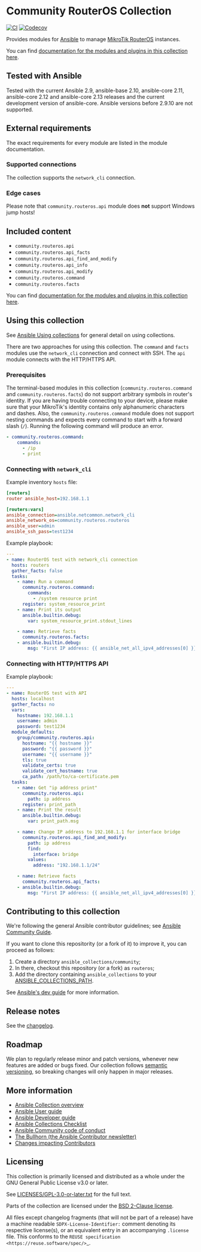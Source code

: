 <!--
Copyright (c) Ansible Project
GNU General Public License v3.0+ (see LICENSES/GPL-3.0-or-later.txt or https://www.gnu.org/licenses/gpl-3.0.txt)
SPDX-License-Identifier: GPL-3.0-or-later
-->

# Community RouterOS Collection
[![CI](https://github.com/ansible-collections/community.routeros/workflows/CI/badge.svg?event=push)](https://github.com/ansible-collections/community.routeros/actions) [![Codecov](https://img.shields.io/codecov/c/github/ansible-collections/community.routeros)](https://codecov.io/gh/ansible-collections/community.routeros)

Provides modules for [Ansible](https://www.ansible.com/community) to manage [MikroTik RouterOS](http://www.mikrotik-routeros.net/routeros.aspx) instances.

You can find [documentation for the modules and plugins in this collection here](https://docs.ansible.com/ansible/devel/collections/community/routeros/).

## Tested with Ansible

Tested with the current Ansible 2.9, ansible-base 2.10, ansible-core 2.11, ansible-core 2.12 and ansible-core 2.13 releases and the current development version of ansible-core. Ansible versions before 2.9.10 are not supported.

## External requirements

The exact requirements for every module are listed in the module documentation. 

### Supported connections

The collection supports the `network_cli` connection.

### Edge cases

Please note that `community.routeros.api` module does **not** support Windows jump hosts!

## Included content

- `community.routeros.api`
- `community.routeros.api_facts`
- `community.routeros.api_find_and_modify`
- `community.routeros.api_info`
- `community.routeros.api_modify`
- `community.routeros.command`
- `community.routeros.facts`

You can find [documentation for the modules and plugins in this collection here](https://docs.ansible.com/ansible/devel/collections/community/routeros/).

## Using this collection

See [Ansible Using collections](https://docs.ansible.com/ansible/latest/user_guide/collections_using.html) for general detail on using collections.

There are two approaches for using this collection. The `command` and `facts` modules use the `network_cli` connection and connect with SSH. The `api` module connects with the HTTP/HTTPS API.

### Prerequisites

The terminal-based modules in this collection (`community.routeros.command` and `community.routeros.facts`) do not support arbitrary symbols in router's identity. If you are having trouble connecting to your device, please make sure that your MikroTik's identity contains only alphanumeric characters and dashes. Also, the `community.routeros.command` module does not support nesting commands and expects every command to start with a forward slash (`/`). Running the following command will produce an error.

```yaml
- community.routeros.command:
    commands:
      - /ip
      - print
```

### Connecting with `network_cli`

Example inventory `hosts` file:

```.ini
[routers]
router ansible_host=192.168.1.1

[routers:vars]
ansible_connection=ansible.netcommon.network_cli
ansible_network_os=community.routeros.routeros
ansible_user=admin
ansible_ssh_pass=test1234
```

Example playbook:

```.yaml
---
- name: RouterOS test with network_cli connection
  hosts: routers
  gather_facts: false
  tasks:
    - name: Run a command
      community.routeros.command:
        commands:
          - /system resource print
      register: system_resource_print
    - name: Print its output
      ansible.builtin.debug:
        var: system_resource_print.stdout_lines

    - name: Retrieve facts
      community.routeros.facts:
    - ansible.builtin.debug:
        msg: "First IP address: {{ ansible_net_all_ipv4_addresses[0] }}"
```

### Connecting with HTTP/HTTPS API

Example playbook:

```.yaml
---
- name: RouterOS test with API
  hosts: localhost
  gather_facts: no
  vars:
    hostname: 192.168.1.1
    username: admin
    password: test1234
  module_defaults:
    group/community.routeros.api:
      hostname: "{{ hostname }}"
      password: "{{ password }}"
      username: "{{ username }}"
      tls: true
      validate_certs: true
      validate_cert_hostname: true
      ca_path: /path/to/ca-certificate.pem
  tasks:
    - name: Get "ip address print"
      community.routeros.api:
        path: ip address
      register: print_path
    - name: Print the result
      ansible.builtin.debug:
        var: print_path.msg

    - name: Change IP address to 192.168.1.1 for interface bridge
      community.routeros.api_find_and_modify:
        path: ip address
        find:
          interface: bridge
        values:
          address: "192.168.1.1/24"

    - name: Retrieve facts
      community.routeros.api_facts:
    - ansible.builtin.debug:
        msg: "First IP address: {{ ansible_net_all_ipv4_addresses[0] }}"
```

## Contributing to this collection

We're following the general Ansible contributor guidelines; see [Ansible Community Guide](https://docs.ansible.com/ansible/latest/community/index.html).

If you want to clone this repositority (or a fork of it) to improve it, you can proceed as follows:
1. Create a directory `ansible_collections/community`;
2. In there, checkout this repository (or a fork) as `routeros`;
3. Add the directory containing `ansible_collections` to your [ANSIBLE_COLLECTIONS_PATH](https://docs.ansible.com/ansible/latest/reference_appendices/config.html#collections-paths).

See [Ansible's dev guide](https://docs.ansible.com/ansible/devel/dev_guide/developing_collections.html#contributing-to-collections) for more information.

## Release notes

See the [changelog](https://github.com/ansible-collections/community.routeros/blob/main/CHANGELOG.rst).

## Roadmap

We plan to regularly release minor and patch versions, whenever new features are added or bugs fixed. Our collection follows [semantic versioning](https://semver.org/), so breaking changes will only happen in major releases.

## More information

- [Ansible Collection overview](https://github.com/ansible-collections/overview)
- [Ansible User guide](https://docs.ansible.com/ansible/latest/user_guide/index.html)
- [Ansible Developer guide](https://docs.ansible.com/ansible/latest/dev_guide/index.html)
- [Ansible Collections Checklist](https://github.com/ansible-collections/overview/blob/master/collection_requirements.rst)
- [Ansible Community code of conduct](https://docs.ansible.com/ansible/latest/community/code_of_conduct.html)
- [The Bullhorn (the Ansible Contributor newsletter)](https://us19.campaign-archive.com/home/?u=56d874e027110e35dea0e03c1&id=d6635f5420)
- [Changes impacting Contributors](https://github.com/ansible-collections/overview/issues/45)

## Licensing

This collection is primarily licensed and distributed as a whole under the GNU General Public License v3.0 or later.

See [LICENSES/GPL-3.0-or-later.txt](https://github.com/ansible-collections/community.routeros/blob/main/COPYING) for the full text.

Parts of the collection are licensed under the [BSD 2-Clause license](https://github.com/ansible-collections/community.routeros/blob/main/LICENSES/BSD-2-Clause.txt).

All files except changelog fragments (that will not be part of a release) have a machine readable `SDPX-License-Identifier:` comment denoting its respective license(s), or an equivalent entry in an accompanying ``.license`` file. This conforms to the `REUSE specification <https://reuse.software/spec/>`_.
